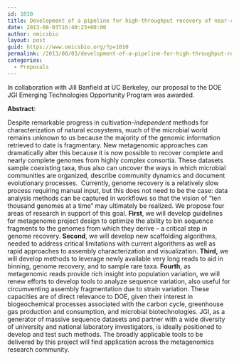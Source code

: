 ```yaml
---
id: 1010
title: Development of a pipeline for high-throughput recovery of near-complete and complete microbial genomes from complex metagenomic datasets
date: 2013-08-03T16:40:23+00:00
author: omicsbio
layout: post
guid: https://www.omicsbio.org/?p=1010
permalink: /2013/08/03/development-of-a-pipeline-for-high-throughput-recovery-of-near-complete-and-complete-microbial-genomes-from-complex-metagenomic-datasets/
categories:
  - Proposals
---
```

In collaboration with Jill Banfield at UC Berkeley, our proposal to the DOE JGI Emerging Technologies Opportunity Program was awarded.

**Abstract**:

Despite remarkable progress in cultivation-_independent_ methods for characterization of natural ecosystems, much of the microbial world remains unknown to us because the majority of the genomic information retrieved to date is fragmentary. New metagenomic approaches can dramatically alter this because it is now possible to recover complete and nearly complete genomes from highly complex consortia. These datasets sample coexisting taxa, thus also can uncover the ways in which microbial communities are organized, describe community dynamics and document evolutionary processes.  Currently, genome recovery is a relatively slow process requiring manual input, but this does not need to be the case: data analysis methods can be captured in workflows so that the vision of “ten thousand genomes at a time” may ultimately be realized. We propose four areas of research in support of this goal. **First**, we will develop guidelines for metagenome project design to optimize the ability to bin sequence fragments to the genomes from which they derive &#8211; a critical step in genome recovery. **Second**, we will develop new scaffolding algorithms, needed to address critical limitations with current algorithms as well as rapid approaches to assembly characterization and visualization. **Third,** we will develop methods to leverage newly available very long reads to aid in binning, genome recovery, and to sample rare taxa. **Fourth**, as metagenomic reads provide rich insight into population variation, we will renew efforts to develop tools to analyze sequence variation, also useful for circumventing assembly fragmentation due to strain variation. These capacities are of direct relevance to DOE, given their interest in biogeochemical processes associated with the carbon cycle, greenhouse gas production and consumption, and microbial biotechnologies. JGI, as a generator of massive sequence datasets and partner with a wide diversity of university and national laboratory investigators, is ideally positioned to develop and test such methods. The broadly applicable tools to be delivered by this project will find application across the metagenomics research community.